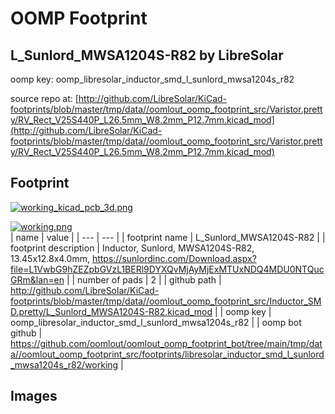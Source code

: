 # OOMP Footprint  
## L_Sunlord_MWSA1204S-R82  by LibreSolar  
  
oomp key: oomp_libresolar_inductor_smd_l_sunlord_mwsa1204s_r82  
  
source repo at: [http://github.com/LibreSolar/KiCad-footprints/blob/master/tmp/data//oomlout_oomp_footprint_src/Varistor.pretty/RV_Rect_V25S440P_L26.5mm_W8.2mm_P12.7mm.kicad_mod](http://github.com/LibreSolar/KiCad-footprints/blob/master/tmp/data//oomlout_oomp_footprint_src/Varistor.pretty/RV_Rect_V25S440P_L26.5mm_W8.2mm_P12.7mm.kicad_mod)  
## Footprint  
  
[![working_kicad_pcb_3d.png](working_kicad_pcb_3d_600.png)](working_kicad_pcb_3d.png)  
  
[![working.png](working_600.png)](working.png)  
| name | value | 
| --- | --- | 
| footprint name | L_Sunlord_MWSA1204S-R82 | 
| footprint description | Inductor, Sunlord, MWSA1204S-R82, 13.45x12.8x4.0mm, https://sunlordinc.com/Download.aspx?file=L1VwbG9hZEZpbGVzL1BERl9DYXQvMjAyMjExMTUxNDQ4MDU0NTQucGRm&lan=en | 
| number of pads | 2 | 
| github path | http://github.com/LibreSolar/KiCad-footprints/blob/master/tmp/data//oomlout_oomp_footprint_src/Inductor_SMD.pretty/L_Sunlord_MWSA1204S-R82.kicad_mod | 
| oomp key | oomp_libresolar_inductor_smd_l_sunlord_mwsa1204s_r82 | 
| oomp bot github | https://github.com/oomlout/oomlout_oomp_footprint_bot/tree/main/tmp/data//oomlout_oomp_footprint_src/footprints/libresolar_inductor_smd_l_sunlord_mwsa1204s_r82/working | 
## Images  
